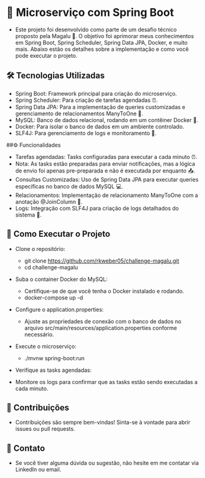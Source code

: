 # 🚀 Microserviço com Spring Boot
  - Este projeto foi desenvolvido como parte de um desafio técnico proposto pela Magalu 💼. O objetivo foi aprimorar meus conhecimentos em Spring Boot, Spring Scheduler, Spring Data JPA, Docker, e muito mais. Abaixo estão os detalhes sobre a implementação e como você pode executar o projeto.

## 🛠️ Tecnologias Utilizadas
  - Spring Boot: Framework principal para criação do microserviço.
  - Spring Scheduler: Para criação de tarefas agendadas ⏰.
  - Spring Data JPA: Para a implementação de queries customizadas e gerenciamento de relacionamentos ManyToOne 🔗.
  - MySQL: Banco de dados relacional, rodando em um contêiner Docker 🐳.
  - Docker: Para isolar o banco de dados em um ambiente controlado.
  - SLF4J: Para gerenciamento de logs e monitoramento 📝.

##⚙️ Funcionalidades
  - Tarefas agendadas: Tasks configuradas para executar a cada minuto ⏰.
  - Nota: As tasks estão preparadas para enviar notificações, mas a lógica de envio foi apenas pre-preparada e não é executada por enquanto 📤.
  - Consultas Customizadas: Uso de Spring Data JPA para executar queries específicas no banco de dados MySQL 💻.
  - Relacionamentos: Implementação de relacionamento ManyToOne com a anotação @JoinColumn 🔗.
  - Logs: Integração com SLF4J para criação de logs detalhados do sistema 📝.

## 🚀 Como Executar o Projeto
  - Clone o repositório:
      - git clone https://github.com/rkweber05/challenge-magalu.git
      - cd challenge-magalu
  - Suba o container Docker do MySQL:
      - Certifique-se de que você tenha o Docker instalado e rodando.
      - docker-compose up -d
  - Configure o application.properties:
      - Ajuste as propriedades de conexão com o banco de dados no arquivo src/main/resources/application.properties conforme necessário.

  - Execute o microserviço:
      - ./mvnw spring-boot:run
  - Verifique as tasks agendadas:
  - Monitore os logs para confirmar que as tasks estão sendo executadas a cada minuto.

## 📝 Contribuições
  - Contribuições são sempre bem-vindas! Sinta-se à vontade para abrir issues ou pull requests.

## 📧 Contato
  - Se você tiver alguma dúvida ou sugestão, não hesite em me contatar via LinkedIn ou email.
